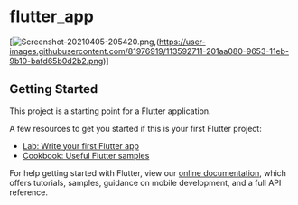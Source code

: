 # flutter_app

[![Screenshot-20210405-205420.png](https://user-images.githubusercontent.com/81976919/113592106-5b689f80-9652-11eb-92be-d64d0eaae336.png),(https://user-images.githubusercontent.com/81976919/113592711-201aa080-9653-11eb-9b10-bafd65b0d2b2.png)]

## Getting Started

This project is a starting point for a Flutter application.

A few resources to get you started if this is your first Flutter project:

- [Lab: Write your first Flutter app](https://flutter.dev/docs/get-started/codelab)
- [Cookbook: Useful Flutter samples](https://flutter.dev/docs/cookbook)

For help getting started with Flutter, view our
[online documentation](https://flutter.dev/docs), which offers tutorials,
samples, guidance on mobile development, and a full API reference.
